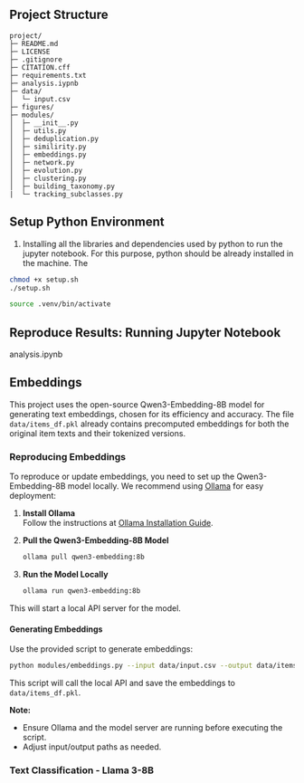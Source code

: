 
## Project Structure


```
project/
├─ README.md
├─ LICENSE
├─ .gitignore
├─ CITATION.cff
├─ requirements.txt
├─ analysis.iypnb
├─ data/
│  └─ input.csv    
├─ figures/
├─ modules/
│  ├─ __init__.py
│  ├─ utils.py
│  ├─ deduplication.py
│  ├─ similirity.py
│  ├─ embeddings.py
│  ├─ network.py
│  ├─ evolution.py
│  ├─ clustering.py
│  ├─ building_taxonomy.py
|  └─ tracking_subclasses.py
```

## Setup Python Environment



1. Installing all the libraries and dependencies used by python to run the jupyter notebook. For this purpose, python should be already installed in the machine. The 

```bash
chmod +x setup.sh
./setup.sh
```

```bash
source .venv/bin/activate
```

## Reproduce Results: Running Jupyter Notebook

analysis.ipynb


## Embeddings

This project uses the open-source Qwen3-Embedding-8B model for generating text embeddings, chosen for its efficiency and accuracy. The file `data/items_df.pkl` already contains precomputed embeddings for both the original item texts and their tokenized versions.

### Reproducing Embeddings

To reproduce or update embeddings, you need to set up the Qwen3-Embedding-8B model locally. We recommend using [Ollama](https://ollama.com/) for easy deployment:

1. **Install Ollama**  
    Follow the instructions at [Ollama Installation Guide](https://ollama.com/download).

2. **Pull the Qwen3-Embedding-8B Model**  
    ```bash
    ollama pull qwen3-embedding:8b
    ```

3. **Run the Model Locally**  
    ```bash
    ollama run qwen3-embedding:8b
    ```

This will start a local API server for the model.

#### Generating Embeddings

Use the provided script to generate embeddings:

```bash
python modules/embeddings.py --input data/input.csv --output data/items_df.pkl
```

This script will call the local API and save the embeddings to `data/items_df.pkl`.

**Note:**  
- Ensure Ollama and the model server are running before executing the script.
- Adjust input/output paths as needed.


### Text Classification - Llama 3-8B


